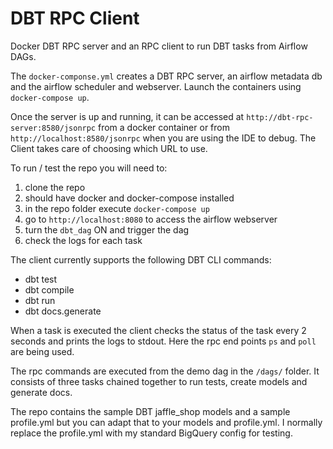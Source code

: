 # DBT RPC Client
Docker DBT RPC server and an RPC client to run DBT tasks from Airflow DAGs.

The `docker-componse.yml` creates a DBT RPC server, an airflow metadata db and the airflow scheduler and webserver.
Launch the containers using `docker-compose up`.

Once the server is up and running, it can be accessed at `http://dbt-rpc-server:8580/jsonrpc` from a docker container or from `http://localhost:8580/jsonrpc` when you are using the IDE to debug. The Client takes care of choosing which URL to use.

To run / test the repo you will need to:

1. clone the repo
2. should have docker and docker-compose installed
3. in the repo folder execute `docker-compose up`
4. go to `http://localhost:8080` to access the airflow webserver
5. turn the `dbt_dag` ON and trigger the dag
6. check the logs for each task

The client currently supports the following DBT CLI commands:
- dbt test
- dbt compile
- dbt run
- dbt docs.generate

When a task is executed the client checks the status of the task every 2 seconds and prints the logs to stdout.
Here the rpc end points `ps` and `poll` are being used.

The rpc commands are executed from the demo dag in the `/dags/` folder. It consists of three tasks chained together to run tests, create models and generate docs.

The repo contains the sample DBT jaffle_shop models and a sample profile.yml but you can adapt that to your models and profile.yml. I normally replace the profile.yml with my standard BigQuery config for testing.


